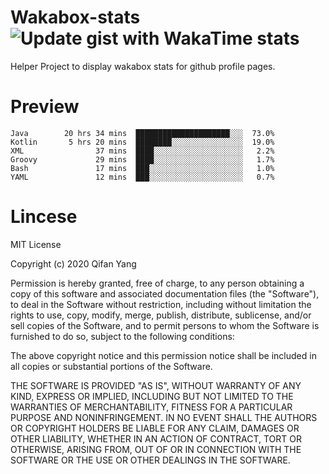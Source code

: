  # Wakabox-stats ![Update gist with WakaTime stats](https://github.com/underwindfall/wakabox-stats/workflows/Update%20gist%20with%20WakaTime%20stats/badge.svg)

  Helper Project to display wakabox stats for github profile pages. 
 # Preview 
  
  ```  
 Java        20 hrs 34 mins  █████████████████████░░░  73.0%
Kotlin       5 hrs 20 mins  ████████░░░░░░░░░░░░░░░░  19.0%
XML                37 mins  ████░░░░░░░░░░░░░░░░░░░░   2.2%
Groovy             29 mins  ████░░░░░░░░░░░░░░░░░░░░   1.7%
Bash               17 mins  ███░░░░░░░░░░░░░░░░░░░░░   1.0%
YAML               12 mins  ███░░░░░░░░░░░░░░░░░░░░░   0.7% 
 ``` 
  
 
 # Lincese 

  MIT License

  Copyright (c) 2020 Qifan Yang
  
  Permission is hereby granted, free of charge, to any person obtaining a copy
  of this software and associated documentation files (the "Software"), to deal
  in the Software without restriction, including without limitation the rights
  to use, copy, modify, merge, publish, distribute, sublicense, and/or sell
  copies of the Software, and to permit persons to whom the Software is
  furnished to do so, subject to the following conditions:
  
  The above copyright notice and this permission notice shall be included in all
  copies or substantial portions of the Software.
  
  THE SOFTWARE IS PROVIDED "AS IS", WITHOUT WARRANTY OF ANY KIND, EXPRESS OR
  IMPLIED, INCLUDING BUT NOT LIMITED TO THE WARRANTIES OF MERCHANTABILITY,
  FITNESS FOR A PARTICULAR PURPOSE AND NONINFRINGEMENT. IN NO EVENT SHALL THE
  AUTHORS OR COPYRIGHT HOLDERS BE LIABLE FOR ANY CLAIM, DAMAGES OR OTHER
  LIABILITY, WHETHER IN AN ACTION OF CONTRACT, TORT OR OTHERWISE, ARISING FROM,
  OUT OF OR IN CONNECTION WITH THE SOFTWARE OR THE USE OR OTHER DEALINGS IN THE
  SOFTWARE.

